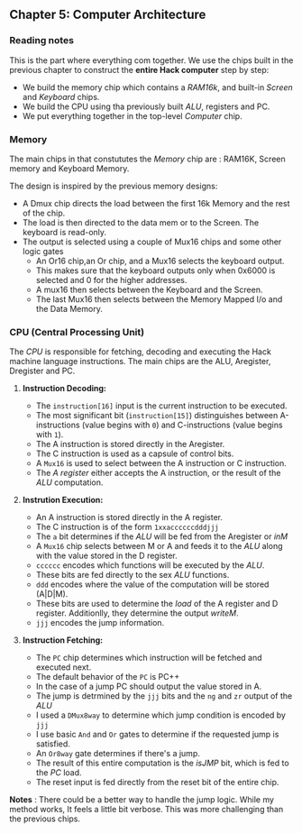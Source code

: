 ## Chapter 5: Computer Architecture

### Reading notes

This is the part where everything com together. We use the chips built
in the previous chapter to construct the **entire Hack computer** step by step:

- We build the memory chip which contains a *RAM16k*,
and built-in *Screen* and *Keyboard* chips.
- We build the CPU using tha previously built *ALU*, registers and PC.
- We put everything together in the top-level *Computer* chip.

### Memory

 The main chips in that constututes the *Memory* chip are : RAM16K, Screen memory
 and Keyboard Memory.

The design is inspired by the previous memory designs:

- A Dmux chip directs the load between the first 16k Memory and the rest of the chip.
- The load is then directed to the data mem or to the Screen. The keyboard is read-only.
- The output is selected using a couple of Mux16 chips and some other logic gates
  - An Or16 chip,an Or chip, and a Mux16 selects the keyboard output.
  - This makes sure that the keyboard outputs only when 0x6000 is selected
  and 0 for the higher addresses.
  - A mux16 then selects between the Keyboard and the Screen.
  - The last Mux16 then selects between the Memory Mapped I/o and the Data Memory.

### CPU (Central Processing Unit)

The *CPU* is responsible for fetching, decoding and executing the Hack machine language
instructions. The main chips are the ALU, Aregister, Dregister and PC.

1. **Instruction Decoding:**
    - The `instruction[16]` input is the current instruction to be executed.
    - The most significant bit (`instruction[15]`) distinguishes between A-instructions
    (value begins with `0`) and C-instructions (value begins with `1`).
    - The A instruction is stored directly in the Aregister.
    - The C instruction is used as a capsule of control bits.
    - A `Mux16` is used to select between the A instruction or C instruction.
    - The *A register* either accepts the A instruction, or the result of the
    *ALU* computation.

2. **Instrution Execution:**
    - An A instruction is stored directly in the A register.
    - The C instruction is of the form `1xxaccccccdddjjj`
    - The `a` bit determines if the *ALU* will be fed from the Aregister or *inM*
    - A `Mux16` chip selects between M or A and feeds it to the *ALU* along with
    the value stored in the D register.
    - `cccccc` encodes which functions will be executed by the *ALU*.
    - These bits are fed directly to the sex *ALU* functions.
    - `ddd` encodes where the value of the computation will be stored (A|D|M).
    - These bits are used to determine the *load* of the A register and D register.
    Additionlly, they determine the output *writeM*.
    - `jjj` encodes the jump information.

3. **Instruction Fetching:**
    - The `PC` chip determines which instruction will be fetched and executed next.
    - The default behavior of the `PC` is PC++
    - In the case of a jump PC should output the value stored in A.
    - The jump is detrmined by the `jjj` bits and the `ng` and `zr` output
    of the *ALU*
    - I used a `DMux8way` to determine which jump condition is encoded by `jjj`
    - I use basic `And` and `Or` gates to determine if the requested jump is satisfied.
    - An `Or8way` gate determines if there's a jump.
    - The result of this entire computation is the *isJMP* bit, which is fed to the
    *PC* load.
    - The reset input is fed directly from the reset bit of the entire chip.

**Notes** : There could be a better way to handle the jump logic.
While my method works, It feels a little bit verbose.
This was more challenging than the previous chips.
